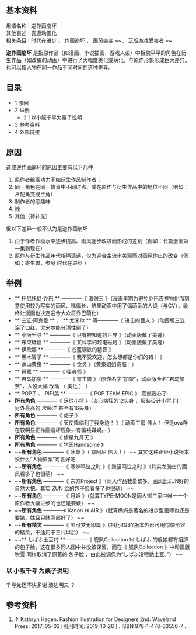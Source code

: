 **基本资料**  
---  
用语名称  |  逆作画崩坏   
其他表述  |  喜遭动画化   
相关条目  |  时代在进步  、  作画崩坏  、  画风突变  ~~、 正版游戏受害者  ~~  
  
**逆作画崩坏**
是指原作品（如漫画、小说插画、游戏人设）中相貌平平的角色在衍生作品（如改编的动画）中进行了大幅度美化或萌化，与原作形象形成巨大差异。也可以指人物在同一作品不同时间的这种差异。

##  目录

  * 1  原因 
  * 2  举例 
    * 2.1  以小阪千寻为栗子说明 
  * 3  参考资料 
  * 4  外部链接 

##  原因

造成逆作画崩坏的原因主要有以下几种

  1. 原作者绘画功力不如衍生作品制作者； 
  2. 同一角色在同一故事中不同时点、或在原作与衍生作品中的地位不同（例如：从配角变成主角） 
  3. 制作者的恶趣味 
  4. 懒 
  5. 其他（待补充） 

但以下差异一般不认为是逆作画崩坏

  1. 由于作者作画水平逐步提高、画风逐步改进而形成的差别（例如：长篇漫画第一集到现在） 
  2. 原作与衍生作品年代相隔遥远，仅为迎合主流审美观而对画风作出的改变（例如：寄生兽，参见  时代在进步  ） 

##  举例

  * ** 托尼托尼·乔巴  ** ————《  海贼王  》（漫画早期为避免乔巴吉祥物化而刻意使用较为写实的画风、嘴偏长，结果动画中用了偏萌系的人设（与CV），最终让漫画也决定迎合大众将乔巴萌化） 
  * ** 三笠·阿克曼  ** 、 ** 尤米尔  ** 等————《  进击的巨人  》（动画版三笠涂了口红，尤米尔能分清性别了） 
  * ** 小阪千寻  ** ————《  只有神知道的世界  》（动画版戴了美瞳） 
  * ** 布束砥信  ** ————《  某科学的超电磁炮  》（动画版戴了美瞳） 
  * ** 伊欧娜  ** ————《  苍蓝钢铁的琶音  》 
  * ** 黑木智子  ** ————《  我不受欢迎，怎么想都是你们的错！  》 
  * ** 谏山黄泉  ** ————《  食灵  》（黄泉姐姐赛高！） 
  * ** 玛嘉  ** ————《  噬魂师  》 
  * ** 君岛加奈  ** ————《  寄生兽  》（原作名字“加奈”，动画版全名“君岛加奈”，人设大幅  改动  （  美化  ）  ） 
  * ** POP子  、  PIPI美  ** ————《  POP TEAM EPIC  》 ~~震撼我心了~~
  * **所有角色** ————《  足球小将  》（丧心病狂的12头身  ，服装设计小将  [1]  ，另外最高的  次藤洋  甚至有16头身） 
  * **所有角色** ————《  虎子  》 
  * **所有角色** ————《  天使降临到了我身边！  》（  动画工房  伟大！ ~~但是ova存在较明显正作画崩坏现象，有骗钱嫌疑。~~ ） 
  * **所有角色** ————《  偷星九月天  》 
  * **所有角色** ————《  学园Handsome  》 
  * ~~**所有角色** ————《  冰菓  》（  京阿尼  伟大！） ~~ 其实这种正经小说根本没什么“人物原案”可言好吧 
  * ~~**所有角色** ————《  寒蝉鸣泣之时  》《  海猫鸣泣之时  》（其实龙骑士的画风看多了也很萌） ~~
  * ~~**所有角色** ————《  东方Project  》（同人作品数量繁多，画风比ZUN好的自然大把。其实  ZUN  绘的包子脸看多了也很萌） ~~
  * ~~**所有角色** ————《  月姬  》（就算TYPE-MOON是同人御三家中唯一一个原作者大幅进步的也还是要婊） ~~
  * ~~**所有角色** ————《  Kanon  》《  AIR  》（就算桶妈是著名的进步型画师也还是要婊，姑且只婊两部好了） ~~
  * ~~**所有精灵** ————《  宝可梦无印篇  》（相比RGBY版本外形可用惊悚形容的精灵，不适用于三代以后） ~~
  * ~~** しばふ土豆村  ** ————《  舰队Collection  》（  しばふ  的舰娘都有招牌的包子脸，这在很多同人图中并没被保留，而在《  舰队Collection  》中动画版  吹雪  同样取消了原著的  包子脸  ，由此被调侃为“しばふ没喂她土豆。”） ~~

###  以  小阪千寻  为栗子说明

千寻党还不快多谢  渡边明夫  ？

##  参考资料

  1. ↑  Kathryn Hagen.  Fashion Illustration for Designers  2nd. Waveland Press. 2017-05-03  [引用时间:  2019-10-26  ]  .  ISBN  978-1-478-63556-7  . 